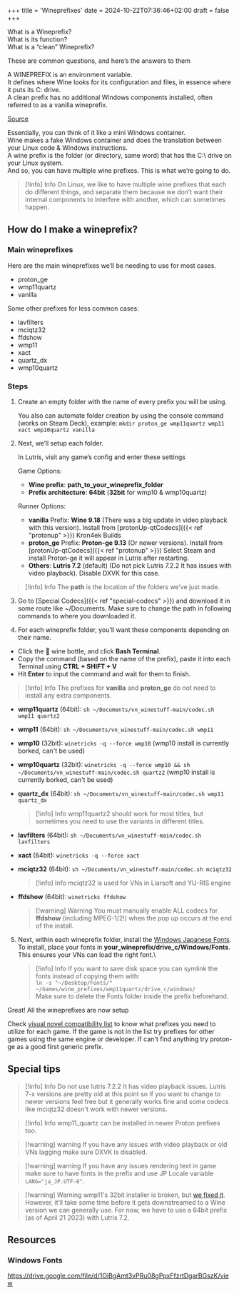 +++
title = 'Wineprefixes'
date = 2024-10-22T07:36:46+02:00
draft = false
+++

What is a Wineprefix?\
What is its function?\
What is a “clean” Wineprefix?

These are common questions, and here’s the answers to them

A WINEPREFIX is an environment variable.\
It defines where Wine looks for its configuration and files, in essence where it puts its C: drive.\
A clean prefix has no additional Windows components installed, often referred to as a vanilla wineprefix.

[Source](https://askubuntu.com/questions/956244/what-is-a-wineprefix)

Essentially, you can think of it like a mini Windows container.\
Wine makes a fake Windows container and does the translation between your Linux code & Windows instructions.\
A wine prefix is the folder (or directory, same word) that has the C:\ drive on your Linux system.\
And so, you can have multiple wine prefixes. This is what we’re going to do.

> [!info] Info
> On Linux, we like to have multiple wine prefixes that each do different things, and separate them because we don’t want their internal components to interfere with another, which can sometimes happen.


## How do I make a wineprefix?

### Main wineprefixes

Here are the main wineprefixes we’ll be needing to use for most cases.

- proton_ge
- wmp11quartz
- vanilla

Some other prefixes for less common cases:

- lavfilters
- mciqtz32
- ffdshow
- wmp11
- xact
- quartz_dx
- wmp10quartz

### Steps

1. Create an empty folder with the name of every prefix you will be using.
    
    You also can automate folder creation by using the console command (works on Steam Deck), example: 
`mkdir proton_ge wmp11quartz wmp11 xact wmp10quartz vanilla`

2. Next, we’ll setup each folder. 

    In Lutris, visit any game’s config and enter these settings

    Game Options:
    * **Wine prefix**: **path_to_your_wineprefix_folder**
    * **Prefix architecture**: **64bit** (**32bit** for wmp10 & wmp10quartz)

    Runner Options:
    * **vanilla** Prefix: **Wine 9.18** (There was a big update in video playback with this version). Install from [protonUp-qtCodecs]({{< ref "protonup" >}}) Kron4ek Builds
    * **proton_ge** Prefix: **Proton-ge 9.13** (Or newer versions). Install from [protonUp-qtCodecs]({{< ref "protonup" >}}) Select Steam and install Proton-ge it will appear in Lutris after restarting.
    * **Others**: **Lutris 7.2** (default) (Do not pick Lutris 7.2.2 It has issues with video playback). Disable DXVK for this case.
    

> [!info] Info
> The **path** is the location of the folders we’ve just made.

3. Go to [Special Codecs]({{< ref "special-codecs" >}}) and download it in some route like ~/Documents. Make sure to change the path in following commands to where you downloaded it.

4. For each wineprefix folder, you’ll want these components depending on their name.
* Click the 🍷 wine bottle, and click **Bash Terminal**.
* Copy the command (based on the name of the prefix), paste it into each Terminal using **CTRL + SHIFT + V**
* Hit **Enter** to input the command and wait for them to finish.

> [!info] Info
> The prefixes for **vanilla** and **proton_ge** do not need to install any extra components.

* **wmp11quartz** (64bit): `sh ~/Documents/vn_winestuff-main/codec.sh wmp11 quartz2`
* **wmp11** (64bit): `sh ~/Documents/vn_winestuff-main/codec.sh wmp11`
* **wmp10** (32bit): `winetricks -q --force wmp10` (wmp10 install is currently borked, can't be used)
* **wmp10quartz** (32bit): `winetricks -q --force wmp10 && sh ~/Documents/vn_winestuff-main/codec.sh quartz2` (wmp10 install is currently borked, can't be used)
* **quartz_dx** (64bit): `sh ~/Documents/vn_winestuff-main/codec.sh wmp11 quartz_dx`

    > [!info] Info
    > wmp11quartz2 should work for most titles, but sometimes you need to use the variants in different titles.

* **lavfilters** (64bit): `sh ~/Documents/vn_winestuff-main/codec.sh lavfilters`
* **xact** (64bit): `winetricks -q --force xact`
* **mciqtz32** (64bit): `sh ~/Documents/vn_winestuff-main/codec.sh mciqtz32`

    > [!info] Info
    > mciqtz32 is used for VNs in Liarsoft and YU-RIS engine

* **ffdshow** (64bit): `winetricks ffdshow`

    > [!warning] Warning
    > You must manually enable ALL codecs for **ffdshow** (including MPEG-1/2!) when the pop up occurs at the end of the install.

5. Next, within each wineprefix folder, install the [Windows Japanese Fonts](https://drive.google.com/file/d/1OiBgAmt3vPRu08gPpxFfzrtDgarBGszK/view).\
To install, place your fonts in **your_wineprefix/drive_c/Windows/Fonts**. This ensures your VNs can load the right font.\

    > [!info] Info
    > If you want to save disk space you can symlink the fonts instead of copying them with: \
    `ln -s "~/Desktop/Fonts/" ~/Games/wine_prefixes/wmp11quartz/drive_c/windows/` \
    Make sure to delete the Fonts folder inside the prefix beforehand.
    
Great! All the wineprefixes are now setup

Check [visual novel compatibility list](/all-platforms/visual-novel-compatibility-list) to know what prefixes you need to utilize for each game. If the game is not in the list try prefixes for other games using the same engine or developer. If can't find anything try proton-ge as a good first generic prefix.


## Special tips

> [!info] Info
> Do not use lutris 7.2.2 It has video playback issues. Lutris 7-x versions are pretty old at this point so if you want to change to newer versions feel free but it generally works fine and some codecs like mciqtz32 doesn't work with newer versions.

> [!info] Info
> wmp11_quartz can be installed in newer Proton prefixes too.

> [!warning] warning
> If you have any issues with video playback or old VNs lagging make sure DXVK is disabled.

> [!warning] warning
> If you have any issues rendering text in game make sure to have fonts in the prefix and use JP Locale variable `LANG="ja_JP.UTF-8"`.

> [!warning] Warning
> wmp11's 32bit installer is broken, but [we fixed it](https://github.com/Winetricks/winetricks/pull/1990). However, it’ll take some time before it gets downstreamed to a Wine version we can generally use. For now, we have to use a 64bit prefix (as of April 21 2023) with Lutris 7.2.

## Resources

### Windows Fonts

https://drive.google.com/file/d/1OiBgAmt3vPRu08gPpxFfzrtDgarBGszK/view
